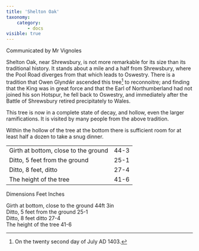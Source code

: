 ```yaml
---
title: 'Shelton Oak'
taxonomy:
    category:
        - docs
visible: true
---
```


<div class="author">Communicated by Mr Vignoles</div>

Shelton Oak, near Shrewsbury, is not more remarkable for its size than its traditional history. It stands about a mile and a half from Shrewsbury, where the Pool Road diverges from that which leads to Oswestry. There is a tradition that Owen Glyndŵr ascended this tree[^1] to reconnoitre; and finding that the King was in great force and that the Earl of Northumberland had not joined his son Hotspur, he fell back to Oswestry, and immediately after the Battle of Shrewsbury retired precipitately to Wales.

This tree is now in a complete state of decay, and hollow, even the larger ramifications. It is visited by many people from the above tradition.

Within the hollow of the tree at the bottom there is sufficient room for at least half a dozen to take a snug dinner.


<table>
	<tr>
		<td>Girth at bottom, close to the ground</td>
		<td>44-3</td>
	</tr>
	<tr>
		<td>Ditto, 5 feet from the ground</td>
		<td>25-1</td>
	</tr>
	<tr>
		<td>Ditto, 8 feet, ditto</td>
		<td>27-4</td>
	</tr>
	<tr>
		<td>The height of the tree</td>
		<td>41-6</td>
	</tr>
</table>



Dimensions Feet Inches

Girth at bottom, close to the ground	44ft 3in  
Ditto, 5 feet from the ground	25-1  
Ditto, 8 feet ditto	27-4  
The height of the tree	41-6

[^1]: On the twenty second day of July AD 1403.